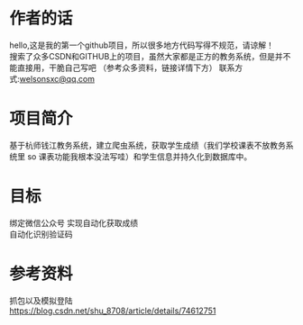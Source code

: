 # 作者的话
  hello,这是我的第一个github项目，所以很多地方代码写得不规范，请谅解！  
  搜索了众多CSDN和GITHUB上的项目，虽然大家都是正方的教务系统，但是并不能直接用，干脆自己写吧
    （参考众多资料，链接详情下方）
  联系方式:welsonsxc@qq.com  
# 项目简介
  基于杭师钱江教务系统，建立爬虫系统，获取学生成绩（我们学校课表不放教务系统里 so 课表功能我根本没法写哇）和学生信息并持久化到数据库中。
# 目标
  绑定微信公众号 实现自动化获取成绩  
  自动化识别验证码  

# 参考资料
  抓包以及模拟登陆  
  https://blog.csdn.net/shu_8708/article/details/74612751  
